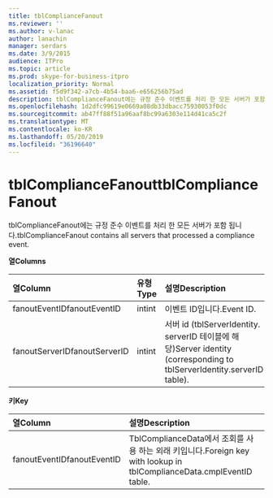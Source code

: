 ```yaml
---
title: tblComplianceFanout
ms.reviewer: ''
ms.author: v-lanac
author: lanachin
manager: serdars
ms.date: 3/9/2015
audience: ITPro
ms.topic: article
ms.prod: skype-for-business-itpro
localization_priority: Normal
ms.assetid: f5d9f342-a7cb-4b54-baa6-e656256b75ad
description: tblComplianceFanout에는 규정 준수 이벤트를 처리 한 모든 서버가 포함 됩니다.
ms.openlocfilehash: 1d2dfc99619e0669a08db33dbacc75930053f0dc
ms.sourcegitcommit: ab47ff88f51a96aaf8bc99a6303e114d41ca5c2f
ms.translationtype: MT
ms.contentlocale: ko-KR
ms.lasthandoff: 05/20/2019
ms.locfileid: "36196640"
---
```

# <a name="tblcompliancefanout"></a><span data-ttu-id="1784c-103">tblComplianceFanout</span><span class="sxs-lookup"><span data-stu-id="1784c-103">tblComplianceFanout</span></span>
 
<span data-ttu-id="1784c-104">tblComplianceFanout에는 규정 준수 이벤트를 처리 한 모든 서버가 포함 됩니다.</span><span class="sxs-lookup"><span data-stu-id="1784c-104">tblComplianceFanout contains all servers that processed a compliance event.</span></span>
  
<span data-ttu-id="1784c-105">**열**</span><span class="sxs-lookup"><span data-stu-id="1784c-105">**Columns**</span></span>

|<span data-ttu-id="1784c-106">**열**</span><span class="sxs-lookup"><span data-stu-id="1784c-106">**Column**</span></span>|<span data-ttu-id="1784c-107">**유형**</span><span class="sxs-lookup"><span data-stu-id="1784c-107">**Type**</span></span>|<span data-ttu-id="1784c-108">**설명**</span><span class="sxs-lookup"><span data-stu-id="1784c-108">**Description**</span></span>|
|:-----|:-----|:-----|
|<span data-ttu-id="1784c-109">fanoutEventID</span><span class="sxs-lookup"><span data-stu-id="1784c-109">fanoutEventID</span></span>  <br/> |<span data-ttu-id="1784c-110">int</span><span class="sxs-lookup"><span data-stu-id="1784c-110">int</span></span>  <br/> |<span data-ttu-id="1784c-111">이벤트 ID입니다.</span><span class="sxs-lookup"><span data-stu-id="1784c-111">Event ID.</span></span>  <br/> |
|<span data-ttu-id="1784c-112">fanoutServerID</span><span class="sxs-lookup"><span data-stu-id="1784c-112">fanoutServerID</span></span>  <br/> |<span data-ttu-id="1784c-113">int</span><span class="sxs-lookup"><span data-stu-id="1784c-113">int</span></span>  <br/> |<span data-ttu-id="1784c-114">서버 id (tblServerIdentity. serverID 테이블에 해당)</span><span class="sxs-lookup"><span data-stu-id="1784c-114">Server identity (corresponding to tblServerIdentity.serverID table).</span></span>  <br/> |
   
<span data-ttu-id="1784c-115">**키**</span><span class="sxs-lookup"><span data-stu-id="1784c-115">**Key**</span></span>

|<span data-ttu-id="1784c-116">**열**</span><span class="sxs-lookup"><span data-stu-id="1784c-116">**Column**</span></span>|<span data-ttu-id="1784c-117">**설명**</span><span class="sxs-lookup"><span data-stu-id="1784c-117">**Description**</span></span>|
|:-----|:-----|
|<span data-ttu-id="1784c-118">fanoutEventID</span><span class="sxs-lookup"><span data-stu-id="1784c-118">fanoutEventID</span></span>  <br/> |<span data-ttu-id="1784c-119">TblComplianceData에서 조회를 사용 하는 외래 키입니다.</span><span class="sxs-lookup"><span data-stu-id="1784c-119">Foreign key with lookup in tblComplianceData.cmplEventID table.</span></span>  <br/> |
   

